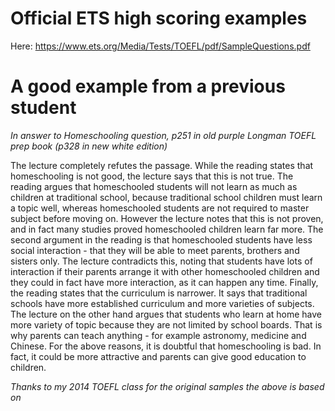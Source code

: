 # Official ETS high scoring examples
Here: https://www.ets.org/Media/Tests/TOEFL/pdf/SampleQuestions.pdf
 
# A good example from a previous student

_In answer to Homeschooling question, p251 in old purple Longman TOEFL prep book (p328 in new white edition)_

The lecture completely refutes the passage. While the reading states that homeschooling is not good, the lecture says that this is not true. The reading argues that homeschooled students will not learn as much as children at traditional school, because traditional school children must learn a topic well, whereas homeschooled students are not required to master subject before moving on. However the lecture notes that this is not proven, and in fact many studies proved homeschooled children learn far more. The second argument in the reading is that homeschooled students have less social interaction - that they will be able to meet parents, brothers and sisters only. The lecture contradicts this, noting that students have lots of interaction if their parents arrange it with other homeschooled children and they could in fact have more interaction, as it can happen any time. Finally, the reading states that the curriculum is narrower. It says that traditional schools have more established curriculum and more varieties of subjects. The lecture on the other hand argues that students who learn at home have more variety of topic because they are not limited by school boards. That is why parents can teach anything - for example astronomy, medicine and Chinese. For the above reasons, it is doubtful that homeschooling is bad. In fact, it could be more attractive and parents can give good education to children. 


_Thanks to my 2014 TOEFL class for the original samples the above is based on_